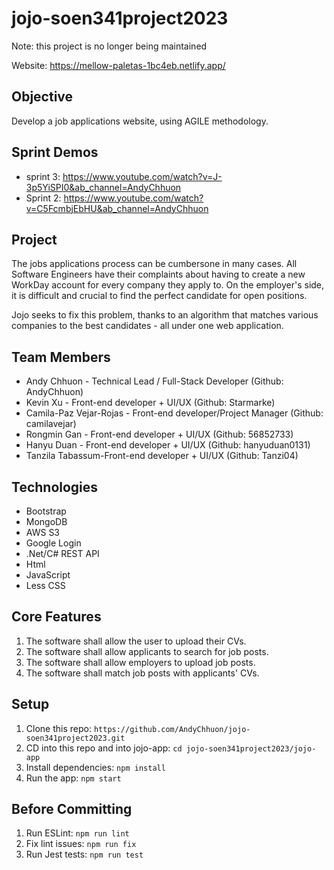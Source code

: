 # jojo-soen341project2023
Note: this project is no longer being maintained

Website: https://mellow-paletas-1bc4eb.netlify.app/

## Objective

Develop a job applications website, using AGILE methodology.

## Sprint Demos

- sprint 3: https://www.youtube.com/watch?v=J-3p5YiSPI0&ab_channel=AndyChhuon
- Sprint 2: https://www.youtube.com/watch?v=C5FcmbjEbHU&ab_channel=AndyChhuon

## Project

The jobs applications process can be cumbersone in many cases. All Software Engineers have their complaints about having to create a new WorkDay account for every company they apply to. On the employer's side, it is difficult and crucial to find the perfect candidate for open positions.

Jojo seeks to fix this problem, thanks to an algorithm that matches various companies to the best candidates - all under one web application.

## Team Members

- Andy Chhuon - Technical Lead / Full-Stack Developer (Github: AndyChhuon)
- Kevin Xu - Front-end developer + UI/UX (Github: Starmarke)
- Camila-Paz Vejar-Rojas - Front-end developer/Project Manager (Github: camilavejar)
- Rongmin Gan - Front-end developer + UI/UX (Github: 56852733)
- Hanyu Duan - Front-end developer + UI/UX (Github: hanyuduan0131)
- Tanzila Tabassum-Front-end developer + UI/UX (Github: Tanzi04)

## Technologies

- Bootstrap
- MongoDB
- AWS S3
- Google Login
- .Net/C# REST API
- Html
- JavaScript
- Less CSS

## Core Features

1. The software shall allow the user to upload their CVs.
2. The software shall allow applicants to search for job posts.
3. The software shall allow employers to upload job posts.
4. The software shall match job posts with applicants' CVs.

## Setup

1. Clone this repo: `https://github.com/AndyChhuon/jojo-soen341project2023.git`
2. CD into this repo and into jojo-app: `cd jojo-soen341project2023/jojo-app`
3. Install dependencies: `npm install`
4. Run the app: `npm start`

## Before Committing

1. Run ESLint: `npm run lint`
2. Fix lint issues: `npm run fix`
3. Run Jest tests: `npm run test`
